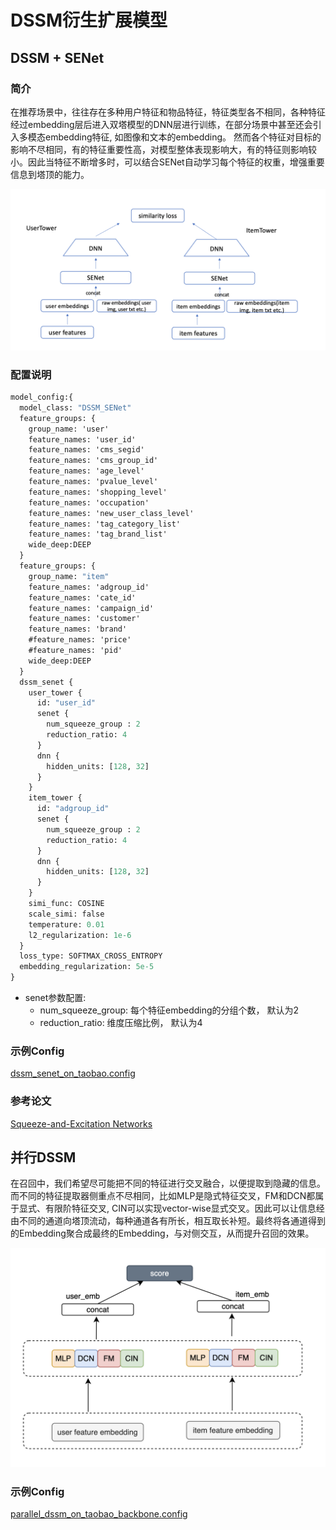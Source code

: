# DSSM衍生扩展模型

## DSSM + SENet

### 简介

在推荐场景中，往往存在多种用户特征和物品特征，特征类型各不相同，各种特征经过embedding层后进入双塔模型的DNN层进行训练，在部分场景中甚至还会引入多模态embedding特征, 如图像和文本的embedding。
然而各个特征对目标的影响不尽相同，有的特征重要性高，对模型整体表现影响大，有的特征则影响较小。因此当特征不断增多时，可以结合SENet自动学习每个特征的权重，增强重要信息到塔顶的能力。

![dssm+senet](../../images/models/dssm+senet.png)

### 配置说明

```protobuf
model_config:{
  model_class: "DSSM_SENet"
  feature_groups: {
    group_name: 'user'
    feature_names: 'user_id'
    feature_names: 'cms_segid'
    feature_names: 'cms_group_id'
    feature_names: 'age_level'
    feature_names: 'pvalue_level'
    feature_names: 'shopping_level'
    feature_names: 'occupation'
    feature_names: 'new_user_class_level'
    feature_names: 'tag_category_list'
    feature_names: 'tag_brand_list'
    wide_deep:DEEP
  }
  feature_groups: {
    group_name: "item"
    feature_names: 'adgroup_id'
    feature_names: 'cate_id'
    feature_names: 'campaign_id'
    feature_names: 'customer'
    feature_names: 'brand'
    #feature_names: 'price'
    #feature_names: 'pid'
    wide_deep:DEEP
  }
  dssm_senet {
    user_tower {
      id: "user_id"
      senet {
        num_squeeze_group : 2
        reduction_ratio: 4
      }
      dnn {
        hidden_units: [128, 32]
      }
    }
    item_tower {
      id: "adgroup_id"
      senet {
        num_squeeze_group : 2
        reduction_ratio: 4
      }
      dnn {
        hidden_units: [128, 32]
      }
    }
    simi_func: COSINE
    scale_simi: false
    temperature: 0.01
    l2_regularization: 1e-6
  }
  loss_type: SOFTMAX_CROSS_ENTROPY
  embedding_regularization: 5e-5
}
```

- senet参数配置:
  - num_squeeze_group: 每个特征embedding的分组个数， 默认为2
  - reduction_ratio: 维度压缩比例， 默认为4

### 示例Config

[dssm_senet_on_taobao.config](https://github.com/alibaba/EasyRec/tree/master/examples/configs/dssm_senet_on_taobao.config)

### 参考论文

[Squeeze-and-Excitation Networks](https://arxiv.org/abs/1709.01507)

## 并行DSSM

在召回中，我们希望尽可能把不同的特征进行交叉融合，以便提取到隐藏的信息。而不同的特征提取器侧重点不尽相同，比如MLP是隐式特征交叉，FM和DCN都属于显式、有限阶特征交叉, CIN可以实现vector-wise显式交叉。因此可以让信息经由不同的通道向塔顶流动，每种通道各有所长，相互取长补短。最终将各通道得到的Embedding聚合成最终的Embedding，与对侧交互，从而提升召回的效果。

![parallel_dssm](../../images/models/parallel_dssm.png)

### 示例Config

[parallel_dssm_on_taobao_backbone.config](https://github.com/alibaba/EasyRec/tree/master/samples/model_config/parallel_dssm_on_taobao_backbone.config)
